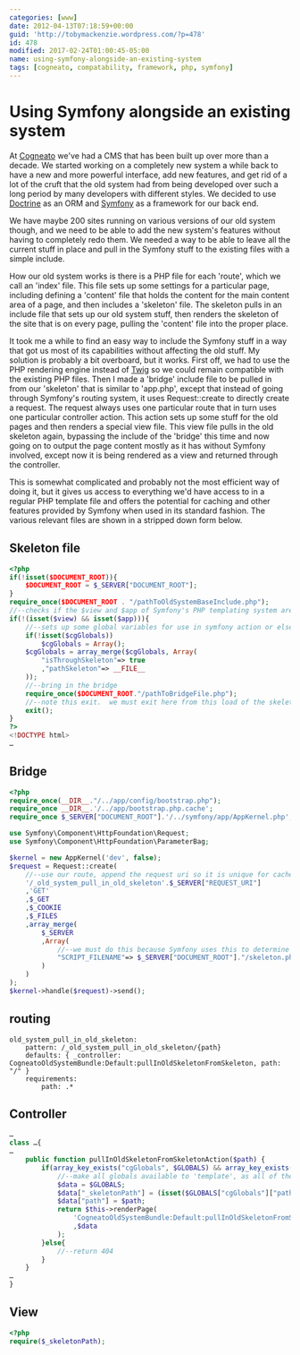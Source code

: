 ```yaml
---
categories: [www]
date: 2012-04-13T07:18:59+00:00
guid: 'http://tobymackenzie.wordpress.com/?p=478'
id: 478
modified: 2017-02-24T01:00:45-05:00
name: using-symfony-alongside-an-existing-system
tags: [cogneato, compatability, framework, php, symfony]
---
```


Using Symfony alongside an existing system
==========================================

At [Cogneato](http://cogneato.com) we've had a CMS that has been built up over more than a decade.  We started working on a completely new system a while back to have a new and more powerful interface, add new features, and get rid of a lot of the cruft that the old system had from being developed over such a long period by many developers with different styles.  We decided to use [Doctrine](http://www.doctrine-project.org) as an ORM and [Symfony](http://symfony.com) as a framework for our back end.

We have maybe 200 sites running on various versions of our old system though, and we need to be able to add the new system's features without having to completely redo them.  We needed a way to be able to leave all the current stuff in place and pull in the Symfony stuff to the existing files with a simple include.

<!--more-->

How our old system works is there is a PHP file for each 'route', which we call an 'index' file.  This file sets up some settings for a particular page, including defining a 'content' file that holds the content for the main content area of a page, and then includes a 'skeleton' file.  The skeleton pulls in an include file that sets up our old system stuff, then renders the skeleton of the site that is on every page, pulling the 'content' file into the proper place.

It took me a while to find an easy way to include the Symfony stuff in a way that got us most of its capabilities without affecting the old stuff.  My solution is probably a bit overboard, but it works.  First off, we had to use the PHP rendering engine instead of [Twig](http://twig.sensiolabs.org/) so we could remain compatible with the existing PHP files.  Then I made a 'bridge' include file to be pulled in from our 'skeleton' that is similar to 'app.php', except that instead of going through Symfony's routing system, it uses Request::create to directly create a request.  The request always uses one particular route that in turn uses one particular controller action.  This action sets up some stuff for the old pages and then renders a special view file.  This view file pulls in the old skeleton again, bypassing the include of the 'bridge' this time and now going on to output the page content mostly as it has without Symfony involved, except now it is being rendered as a view and returned through the controller.

This is somewhat complicated and probably not the most efficient way of doing it, but it gives us access to everything we'd have access to in a regular PHP template file and offers the potential for caching and other features provided by Symfony when used in its standard fashion.  The various relevant files are shown in a stripped down form below.

Skeleton file
-------------

``` php
<?php
if(!isset($DOCUMENT_ROOT)){
	$DOCUMENT_ROOT = $_SERVER["DOCUMENT_ROOT"];
}
require_once($DOCUMENT_ROOT . "/pathToOldSystemBaseInclude.php");
//--checks if the $view and $app of Symfony's PHP templating system are set.  if not we need to include the bridge
if(!(isset($view) && isset($app))){
	//--sets up some global variables for use in symfony action or elsewhere
	if(!isset($cgGlobals))
		$cgGlobals = Array();
	$cgGlobals = array_merge($cgGlobals, Array(
		"isThroughSkeleton"=> true
		,"pathSkeleton"=> __FILE__
	));
	//--bring in the bridge
	require_once($DOCUMENT_ROOT."/pathToBridgeFile.php");
	//--note this exit.  we must exit here from this load of the skeleton because everything after this will be loaded by the second run through of this file and when we come back here Symfony will already have run and done its render from the action and what not
	exit();
}
?>
<!DOCTYPE html>
…
```

Bridge
------

``` php
<?php
require_once(__DIR__."/../app/config/bootstrap.php");
require_once __DIR__.'/../app/bootstrap.php.cache';
require_once $_SERVER["DOCUMENT_ROOT"].'/../symfony/app/AppKernel.php';

use Symfony\Component\HttpFoundation\Request;
use Symfony\Component\HttpFoundation\ParameterBag;

$kernel = new AppKernel('dev', false);
$request = Request::create(
	//--use our route, append the request uri so it is unique for cacheing
	'/_old_system_pull_in_old_skeleton'.$_SERVER["REQUEST_URI"]
	,'GET'
	,$_GET
	,$_COOKIE
	,$_FILES
	,array_merge(
		$_SERVER
		,Array(
			//--we must do this because Symfony uses this to determine its path root, but some of our 'index' files are not in the web root
			"SCRIPT_FILENAME"=> $_SERVER["DOCUMENT_ROOT"]."/skeleton.php"
		)
	)
);
$kernel->handle($request)->send();
```

routing
-------

```
old_system_pull_in_old_skeleton:
	pattern: /_old_system_pull_in_old_skeleton/{path}
	defaults: { _controller: CogneatoOldSystemBundle:Default:pullInOldSkeletonFromSkeleton, path: "/" }
	requirements:
		path: .*
```

Controller
----------

``` php
…
class …{
…
	public function pullInOldSkeletonFromSkeletonAction($path) {
		if(array_key_exists("cgGlobals", $GLOBALS) && array_key_exists("isThroughSkeleton", $GLOBALS["cgGlobals"]) && $GLOBALS["cgGlobals"]["isThroughSkeleton"]){
			//--make all globals available to 'template', as all of the old system stuff set up by our first run through the 'skeleton' are globals
			$data = $GLOBALS;
			$data["_skeletonPath"] = (isset($GLOBALS["cgGlobals"]["pathSkeleton"])) ? $GLOBALS["cgGlobals"]["pathSkeleton"] : $_SERVER["DOCUMENT_ROOT"] . "/skeleton.php";
			$data["path"] = $path;
			return $this->renderPage(
				'CogneatoOldSystemBundle:Default:pullInOldSkeletonFromSkeleton.html.php'
				,$data
			);
		}else{
			//--return 404
		}
	}
…
}
```

View
----

``` php
<?php
require($_skeletonPath);
```
